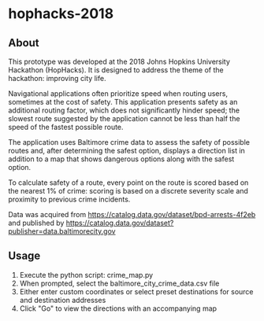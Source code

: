 # hophacks-2018

## About
This prototype was developed at the 2018 Johns Hopkins University Hackathon (HopHacks).  It is designed to address the theme of the hackathon: improving city life.

Navigational applications often prioritize speed when routing users, sometimes at the cost of safety.  This application presents safety as an additional routing factor, which does not significantly hinder speed; the slowest route suggested by the application cannot be less than half the speed of the fastest possible route.

The application uses Baltimore crime data to assess the safety of possible routes and, after determining the safest option, displays a direction list in addition to a map that shows dangerous options along with the safest option.

To calculate safety of a route, every point on the route is scored based on the nearest 1% of crime: scoring is based on a discrete severity scale and proximity to previous crime incidents.

Data was acquired from https://catalog.data.gov/dataset/bpd-arrests-4f2eb and published by https://catalog.data.gov/dataset?publisher=data.baltimorecity.gov


## Usage
1. Execute the python script: crime_map.py
2. When prompted, select the baltimore_city_crime_data.csv file
3. Either enter custom coordinates or select preset destinations for source and destination addresses
4. Click "Go" to view the directions with an accompanying map
